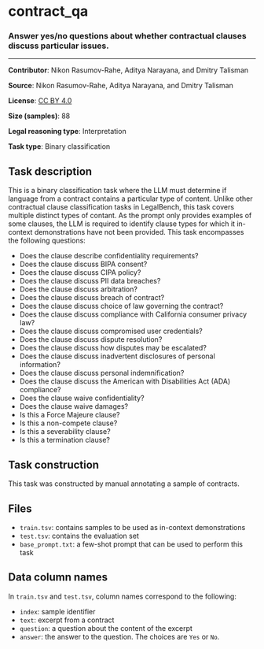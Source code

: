 # contract_qa

### Answer yes/no questions about whether contractual clauses discuss particular issues.
---

**Contributor**: Nikon Rasumov-Rahe, Aditya Narayana, and Dmitry Talisman

**Source**: Nikon Rasumov-Rahe, Aditya Narayana, and Dmitry Talisman

**License**: [CC BY 4.0](https://creativecommons.org/licenses/by/4.0/)

**Size (samples)**: 88

**Legal reasoning type**: Interpretation

**Task type**: Binary classification

## Task description

This is a binary classification task where the LLM must determine if language from a contract contains a particular type of content. Unlike other contractual clause classification tasks in LegalBench, this task covers multiple distinct types of contant. As the prompt only provides examples of some clauses, the LLM is required to identify clause types for which it in-context demonstrations have not been provided. This task encompasses the following questions:

- Does the clause describe confidentiality requirements?
- Does the clause discuss BIPA consent?
- Does the clause discuss CIPA policy?
- Does the clause discuss PII data breaches?
- Does the clause discuss arbitration?
- Does the clause discuss breach of contract?
- Does the clause discuss choice of law governing the contract?
- Does the clause discuss compliance with California consumer privacy law?
- Does the clause discuss compromised user credentials?
- Does the clause discuss dispute resolution?
- Does the clause discuss how disputes may be escalated?
- Does the clause discuss inadvertent disclosures of personal information?
- Does the clause discuss personal indemnification?
- Does the clause discuss the American with Disabilities Act (ADA) compliance?
- Does the clause waive confidentiality?
- Does the clause waive damages?
- Is this a Force Majeure clause?
- Is this a non-compete clause?
- Is this a severability clause?
- Is this a termination clause?

## Task construction

This task was constructed by manual annotating a sample of contracts.

## Files

- `train.tsv`: contains samples to be used as in-context demonstrations
- `test.tsv`: contains the evaluation set
- `base_prompt.txt`: a few-shot prompt that can be used to perform this task

## Data column names

In `train.tsv` and `test.tsv`, column names correspond to the following:
- `index`: sample identifier
- `text`: excerpt from a contract
- `question`: a question about the content of the excerpt
- `answer`: the answer to the question. The choices are `Yes` or `No`.
